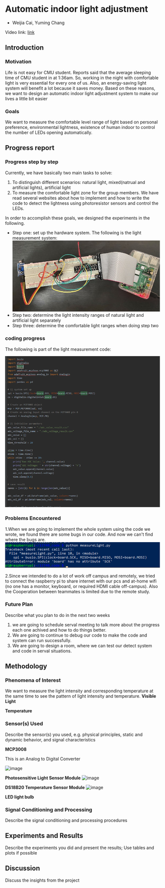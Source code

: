 # Automatic indoor light adjustment
- Weijia Cai, Yuming Chang

Video link: [link](https://github.com/YESAndy/12740-group-project/edit/gh-pages/index.md)

## Introduction
### Motivation
Life is not easy for CMU student. Reports said that the average sleeping time of CMU student in at 1:36am. So, working in the night with comfortable light is very essential for every one of us. Also, an energy-saving light system will benefit a lot because it saves money. Based on these reasons, we want to design an automatic indoor light adjustment system to make our lives a little bit easier

### Goals
We want to measure the comfortable level range of light based on personal preference, environmental lightness, existence of human indoor to control the number of LEDs opening automatically. 

## Progress report

### Progress step by step
Currently, we have basically two main tasks to solve:
1. To distinguish different scenarios: natural light, mixed(natrual and artificial lights), artificial light
2. To measure the comfortable light zone for the group members.
We have read several websites about how to implement and how to write the code to detect the lightness using photoresistor sensors and control the LEDs.

In order to accomplish these goals, we designed the experiments in the following.


- Step one: set up the hardware system. The following is the light measurement system:
![Image](https://github.com/YESAndy/12740-group-project/blob/gh-pages/lightmeasuresystem.jpg?raw=true)
- Step two: determine the light intensity ranges of natural light and artificial light separately
- Step three: determine the comfortable light ranges when doing step two

### coding progress
The following is part of the light measurement code:

![Image](https://github.com/YESAndy/12740-group-project/blob/gh-pages/lightmeasurecode.png?raw=true)


### Problems Encountered
1.When we are going to implement the whole system using the code we wrote, we found there are some bugs in our code. And now we can't find where the bugs are.
![Image](https://github.com/YESAndy/12740-group-project/blob/main/lightmeasurebug.png?raw=true)

2.Since we intended to do a lot of work off campus and remotely, we tried to connect the raspberry pi to share internet with our pcs and at-home wifi (no one has a monitor, keyboard, or required HDMI cable off-campus). Also the Cooperation between teammates is limited due to the remote study.

### Future Plan
Describe what you plan to do in the next two weeks
1. we are going to schedule serval meeting to talk more about the progress each one achived and how to do things better.
2. We are going to continue to debug our code to make the code and system can run successfully.
3. We are going to design a room, where we can test our detect system and code in serval situations.

## Methodology
### Phenomena of Interest
We want to measure the light intensity and corresponding temperature at the same time to see the pattern of light intensity and temperature.
__Visible Light__


__Temperature__


### Sensor(s) Used
Describe the sensor(s) you used, e.g. physical principles, static and dynamic behavior, and signal characteristics

**MCP3008**

This is an Analog to Digital Converter

![image](https://www.google.com/aclk?sa=l&ai=DChcSEwjUya2MgLLsAhUEjcgKHZLGDCcYABAEGgJxdQ&sig=AOD64_3YCnvItmZMrNvXLYuBZ0isG37PLQ&adurl&ctype=5&ved=2ahUKEwinkaKMgLLsAhVMWN8KHXSFClwQvhd6BAgBEDQ)

**Photosensitive Light Sensor Module**
![image](https://www.google.com/url?sa=i&url=https%3A%2F%2Fwww.faranux.com%2Fproduct%2Fphotosensitive-sensor-module-detection-photoresistor-ldr-light-sensor-module-com43%2F&psig=AOvVaw0uuK_j6SdIQmW5fv4subOy&ust=1602693169464000&source=images&cd=vfe&ved=0CAIQjRxqFwoTCLjo47r_sewCFQAAAAAdAAAAABAG)

**DS18B20 Temperature Sensor Module**
![image](https://www.google.com/url?sa=i&url=https%3A%2F%2Fwww.fasttech.com%2Fproduct%2F1000900-arduino-compatible-ds18b20-digital-temperature&psig=AOvVaw0bSu2cxUilkWhCFv1f2poV&ust=1602693221893000&source=images&cd=vfe&ved=0CAIQjRxqFwoTCNCI39P_sewCFQAAAAAdAAAAABAM)

**LED light bulb**


### Signal Conditioning and Processing
Describe the signal conditioning and processing procedures

## Experiments and Results
Describe the experiments you did and present the results; Use tables and plots if possible

## Discussion
Discuss the insights from the project
